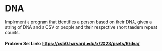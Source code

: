 # DNA

Implement a program that identifies a person based on their DNA, given a string of DNA and a CSV of people and their respective short tandem repeat counts.

#### Problem Set Link: https://cs50.harvard.edu/x/2023/psets/6/dna/

